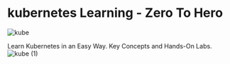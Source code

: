 # kubernetes Learning - Zero To Hero
![kube](https://github.com/user-attachments/assets/5ea355bd-0fb0-4721-a26b-27156ff60279)

Learn Kubernetes in an Easy Way. Key Concepts and Hands-On Labs.
![kube (1)](https://github.com/user-attachments/assets/bcb216df-28a1-405e-b18a-3f76022adeb9)
